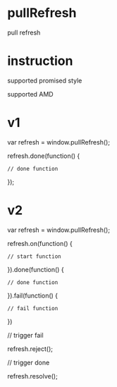 # pullRefresh
pull refresh

# instruction

supported promised style

supported AMD

# v1
var refresh = window.pullRefresh();

refresh.done(function() {

    // done function
});


# v2
var refresh = window.pullRefresh();

refresh.on(function() {

    // start function
}).done(function() {

    // done function
}).fail(function() {

    // fail function
})

// trigger fail

refresh.reject();

// trigger done

refresh.resolve();